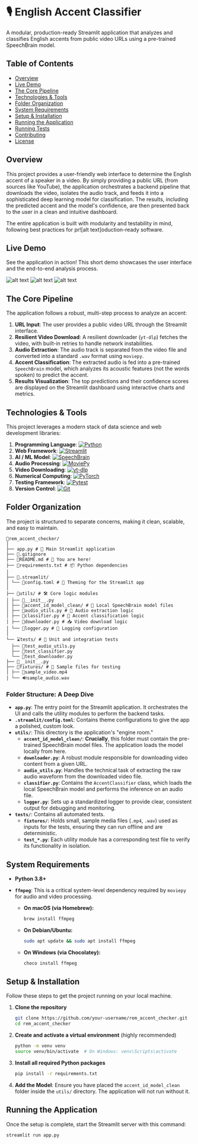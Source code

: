 # 🎙️ English Accent Classifier

A modular, production-ready Streamlit application that analyzes and classifies English accents from public video URLs using a pre-trained SpeechBrain model.

## Table of Contents

- [Overview](#overview)
- [Live Demo](#live-demo)
- [The Core Pipeline](#the-core-pipeline)
- [Technologies & Tools](#technologies--tools)
- [Folder Organization](#folder-organization)
- [System Requirements](#system-requirements)
- [Setup & Installation](#setup--installation)
- [Running the Application](#running-the-application)
- [Running Tests](#running-tests)
- [Contributing](#contributing)
- [License](#license)

## Overview

This project provides a user-friendly web interface to determine the English accent of a speaker in a video. By simply providing a public URL (from sources like YouTube), the application orchestrates a backend pipeline that downloads the video, isolates the audio track, and feeds it into a sophisticated deep learning model for classification. The results, including the predicted accent and the model's confidence, are then presented back to the user in a clean and intuitive dashboard.

The entire application is built with modularity and testability in mind, following best practices for pr![alt text]oduction-ready software.

## Live Demo

See the application in action! This short demo showcases the user interface and the end-to-end analysis process.

![alt text](image1.png)
![alt text](image2.png)
![alt text](image3.png) 

## The Core Pipeline

The application follows a robust, multi-step process to analyze an accent:

1.  **URL Input**: The user provides a public video URL through the Streamlit interface.
2.  **Resilient Video Download**: A resilient downloader (`yt-dlp`) fetches the video, with built-in retries to handle network instabilities.
3.  **Audio Extraction**: The audio track is separated from the video file and converted into a standard `.wav` format using `moviepy`.
4.  **Accent Classification**: The extracted audio is fed into a pre-trained `SpeechBrain` model, which analyzes its acoustic features (not the words spoken) to predict the accent.
5.  **Results Visualization**: The top predictions and their confidence scores are displayed on the Streamlit dashboard using interactive charts and metrics.

## Technologies & Tools

This project leverages a modern stack of data science and web development libraries:

1.  **Programming Language**: [![Python](https://img.shields.io/badge/Python-3776AB?style=for-the-badge&logo=python&logoColor=yellow)](https://www.python.org/)
2.  **Web Framework**: [![Streamlit](https://img.shields.io/badge/Streamlit-FF4B4B?style=for-the-badge&logo=streamlit&logoColor=white)](https://streamlit.io/)
3.  **AI / ML Model**: [![SpeechBrain](https://img.shields.io/badge/SpeechBrain-6C259D?style=for-the-badge&logo=pytorch&logoColor=white)](https://speechbrain.github.io/)
4.  **Audio Processing**: [![MoviePy](https://img.shields.io/badge/MoviePy-000000?style=for-the-badge&logo=python&logoColor=white)](https://zulko.github.io/moviepy/)
5.  **Video Downloading**: [![yt-dlp](https://img.shields.io/badge/yt--dlp-8921B2?style=for-the-badge)](https://github.com/yt-dlp/yt-dlp)
6.  **Numerical Computing**: [![PyTorch](https://img.shields.io/badge/PyTorch-EE4C2C?style=for-the-badge&logo=pytorch&logoColor=white)](https://pytorch.org/)
7.  **Testing Framework**: [![Pytest](https://img.shields.io/badge/Pytest-0A9B53?style=for-the-badge&logo=pytest&logoColor=white)](https://pytest.org/)
8.  **Version Control**: [![Git](https://img.shields.io/badge/Git-F05032?style=for-the-badge&logo=git&logoColor=white)](https://git-scm.com/)

## Folder Organization

The project is structured to separate concerns, making it clean, scalable, and easy to maintain.

```
📁rem_accent_checker/
│
├── app.py # 🎈 Main Streamlit application
├── 📜.gitignore
├── 📰README.md # 📖 You are here!
├── 🔋requirements.txt # 📦 Python dependencies
│
├── 📁.streamlit/
│ └── 📃config.toml # 🎨 Theming for the Streamlit app
│
├── 📁utils/ # 🛠️ Core logic modules
│ ├── 📜__init__.py
│ ├── 📁accent_id_model_clean/ # 🧠 Local SpeechBrain model files
│ ├── 📜audio_utils.py # 🎵 Audio extraction logic
│ ├── 📜classifier.py # 🤖 Accent classification logic
│ ├── 📜downloader.py # 📥 Video download logic
│ └── 📜logger.py # 📝 Logging configuration
│
└── ⌛tests/ # 🧪 Unit and integration tests
  ├── 📜test_audio_utils.py
  ├── 📜test_classifier.py
  └── 📜test_downloader.py
├── 📜__init__.py
├── 📁fixtures/ # 📎 Sample files for testing
│ ├── 🎥sample_video.mp4
│ └── 🔊sample_audio.wav

```

### Folder Structure: A Deep Dive

- **`app.py`**: The entry point for the Streamlit application. It orchestrates the UI and calls the utility modules to perform the backend tasks.
- **`.streamlit/config.toml`**: Contains theme configurations to give the app a polished, custom look.
- **`utils/`**: This directory is the application's "engine room."
  - **`accent_id_model_clean/`**: **Crucially**, this folder must contain the pre-trained SpeechBrain model files. The application loads the model locally from here.
  - **`downloader.py`**: A robust module responsible for downloading video content from a given URL.
  - **`audio_utils.py`**: Handles the technical task of extracting the raw audio waveform from the downloaded video file.
  - **`classifier.py`**: Contains the `AccentClassifier` class, which loads the local SpeechBrain model and performs the inference on an audio file.
  - **`logger.py`**: Sets up a standardized logger to provide clear, consistent output for debugging and monitoring.
- **`tests/`**: Contains all automated tests.
  - **`fixtures/`**: Holds small, sample media files (`.mp4`, `.wav`) used as inputs for the tests, ensuring they can run offline and are deterministic.
  - **`test_*.py`**: Each utility module has a corresponding test file to verify its functionality in isolation.

## System Requirements

- **Python 3.8+**
- **`ffmpeg`**: This is a critical system-level dependency required by `moviepy` for audio and video processing.

  - **On macOS (via Homebrew):**
    ```bash
    brew install ffmpeg
    ```
  - **On Debian/Ubuntu:**
    ```bash
    sudo apt update && sudo apt install ffmpeg
    ```
  - **On Windows (via Chocolatey):**
    ```bash
    choco install ffmpeg
    ```

## Setup & Installation

Follow these steps to get the project running on your local machine.

1.  **Clone the repository**

    ```bash
    git clone https://github.com/your-username/rem_accent_checker.git
    cd rem_accent_checker
    ```

2.  **Create and activate a virtual environment** (highly recommended)

    ```bash
    python -m venv venv
    source venv/bin/activate  # On Windows: venv\Scripts\activate
    ```

3.  **Install all required Python packages**

    ```bash
    pip install -r requirements.txt
    ```

4.  **Add the Model**: Ensure you have placed the `accent_id_model_clean` folder inside the `utils/` directory. The application will not run without it.

## Running the Application

Once the setup is complete, start the Streamlit server with this command:

```bash
streamlit run app.py
```
